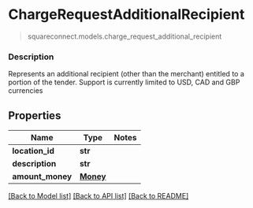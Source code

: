 # ChargeRequestAdditionalRecipient
> squareconnect.models.charge_request_additional_recipient

### Description

Represents an additional recipient (other than the merchant) entitled to a portion of the tender. Support is currently limited to USD, CAD and GBP currencies

## Properties
Name | Type | Notes
------------ | ------------- | -------------
**location_id** | **str** | 
**description** | **str** | 
**amount_money** | [**Money**](Money.md) | 

[[Back to Model list]](../README.md#documentation-for-models) [[Back to API list]](../README.md#documentation-for-api-endpoints) [[Back to README]](../README.md)


